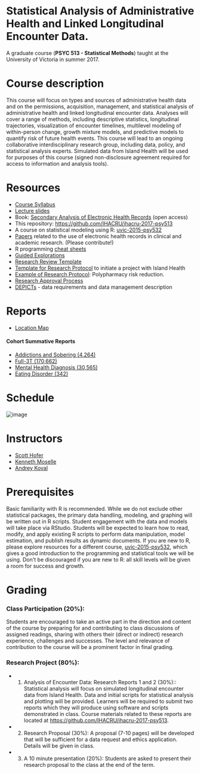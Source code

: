 # Statistical Analysis of Administrative Health and Linked Longitudinal Encounter Data.
A graduate course (**PSYC 513 - Statistical Methods**) taught at the University of Victoria in summer 2017.

# Course description

This course will focus on types and sources of administrative health data and on the permissions, acquisition, management, and statistical analysis of administrative health and linked longitudinal encounter data. Analyses will cover a range of methods, including descriptive statistics, longitudinal trajectories, visualization of encounter timelines, multilevel modeling of within-person change, growth mixture models, and predictive models to quantify risk of future health events. This course will lead to an ongoing collaborative interdisciplinary research group, including data, policy, and statistical analysis experts. Simulated data from Island Health will be used for purposes of this course (signed non-disclosure agreement required for access to information and analysis tools).

# Resources
- [Course Syllabus](https://rawgit.com/IHACRU/ihacru-2017-psy513/master/libs/materials/PSYC_513_Course%20Outline_170605.pdf)
- [Lecture slides](https://rawgit.com/IHACRU/ihacru-2017-psy513/master/libs/materials/lecture-slides-ihacru-2017-psyc513.pdf)
- Book: [Secondary Analysis of Electronic Health Records](http://www.springer.com/gp/book/9783319437408) (open access)
- This repository: https://github.com/IHACRU/ihacru-2017-psy513    
- A course on statistical modeling using R: [uvic-2015-psy532](https://github.com/andkov/psy532)
- [Papers](libs/materials/research-papers.md) related to the use of electronic health records in clinical and academic research. (Please contribute!)
- R programming [cheat sheets](https://www.rstudio.com/resources/cheatsheets/)
- [Guided Explorations](guided-exploration/README.md)
- [Research Review Template](https://rawgit.com/IHACRU/ihacru-2017-psy513/master/libs/materials/research-reviews-working-template-v2.docx)
- [Template for Research Protocol](https://rawgit.com/IHACRU/ihacru-2017-psy513/master/libs/materials/protocol-template-v2.docx) to initiate a project with Island Health 
- [Example of Research Protocol](https://rawgit.com/IHACRU/ihacru-2017-psy513/master/libs/materials/protocol-template-example-polypharmacy.docx): Polypharmacy risk reduction. 
- [Research Approval Process][research_approval]
- [DEPICTs][depicts] - data requirements and data management description

# Reports 
- [Location Map][location_map]

#### Cohort Summative Reports
- [Addictions and Sobering (4,264)][cohort_addictions]
- [Full-3T (170,662)][cohort_full3t]
- [Mental Health Diagnosis (30,565)][cohort_mental]
- [Eating Disorder (342)][cohort_eat]

[depicts]:https://rawgit.com/IHACRU/ihacru-2017-psy513/master/libs/materials/DEPiCTS-data-requirements-short.docx
[research_approval]:https://rawgit.com/IHACRU/ihacru-2017-psy513/master/libs/materials/research-approval-process.pdf
[location_map]:https://rawgit.com/IHACRU/ihacru-2017-psy513/master/reports/location_map/location_map.html
[cohort_addictions]:https://github.com/IHACRU/ihacru-2017-psy513-private/blob/master/sandbox/addictions_sobering/addictions-4264-summative.html
[cohort_full3t]:https://github.com/IHACRU/ihacru-2017-psy513-private/blob/master/sandbox/full_3t/full3t-170565-summative.html
[cohort_mental]:https://github.com/IHACRU/ihacru-2017-psy513-private/blob/master/sandbox/mental_health/mh-30662-summative.html
[cohort_eat]: https://github.com/IHACRU/ihacru-2017-psy513-private/blob/master/sandbox/eating_disorder/eating-342-summative.html

# Schedule
![image](https://cloud.githubusercontent.com/assets/2608073/26729360/6a4bf0ee-477b-11e7-8673-d5c9c5366623.png)

# Instructors
- [Scott Hofer](http://www.uvic.ca/socialsciences/psychology/people/faculty-directory/hoferscott.php)  
- [Kenneth Moselle](https://www.linkedin.com/in/kenneth-moselle-2457b949)  
- [Andrey Koval](https://github.com/andkov)

# Prerequisites 
Basic familiarity with R is recommended. While we do not exclude other statistical packages, the primary data handling, modeling, and graphing will be written out in R scripts. Student engagement with the data and models will take place via RStudio. Students will be expected to learn how to read, modify, and apply existing R scripts to perform data manipulation, model estimation, and publish results as dynamic documents.  If you are new to R, please explore resources for a different course, [uvic-2015-psy532](https://github.com/andkov/psy532), which gives a good introduction to the programming and statistical tools we will be using. Don't be discouraged if  you are new to R: all skill levels will be given a room for success and growth.

# Grading

### Class Participation (20%):  	
Students are encouraged to take an active part in the direction and content of the course by preparing for and contributing to class discussions of assigned readings, sharing with others their (direct or indirect) research experience, challenges and successes. The level and relevance of contribution to the course will be a prominent factor in final grading. 

### Research Project (80%): 	 
- 1. Analysis of Encounter Data: Research Reports 1 and 2  (30%):: Statistical analysis will focus on simulated longitudinal encounter data from Island Health.  Data and initial scripts for statistical analysis and plotting will be provided. Learners will be required to submit two reports which they will produce using software and scripts demonstrated in class. Course materials related to these reports are located at https://github.com/IHACRU/ihacru-2017-psy513.        
- 2. Research Proposal (30%): A proposal (7-10 pages) will be developed that will be sufficient for a data request and ethics application. Details will be given in class. 
- 3. A 10 minute presentation (20%): Students are asked to present their research proposal to the class at the end of the term. 



